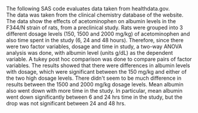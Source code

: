 The following SAS code evaluates data taken from healthdata.gov.  
The data was taken from the clinical chemistry database of the 
website.  The data show the effects of acetominophen on albumin 
levels in the F344/N strain of rats, from a preclinical study.
Rats were grouped into 3 different dosage levels (150, 1500 and
2000 mg/kg) of acetominophen and also time spent in the study
(6, 24 and 48 hours).  Therefore, since there were two factor 
variables, dosage and time in study, a two-way ANOVA analysis
was done, with albumin level (units g/dL) as the dependent variable.
A tukey post hoc comparison was done to compare pairs of factor variables.
The results showed that there were differences in albumin levels with dosage,
which were significant between the 150 mg/kg and either of the two high dosage
levels.  There didn't seem to be much difference in results between the 1500 and
2000 mg/kg dosage levels.  Mean albumin also went down with more time in the study.
In particular, mean albumin went down significantly between 6 and 24 hrs time in 
the study, but the drop was not significant between 24 and 48 hrs.  
